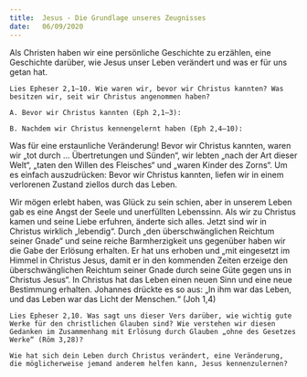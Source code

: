 ```yaml
---
title:  Jesus - Die Grundlage unseres Zeugnisses
date:   06/09/2020
---
```


Als Christen haben wir eine persönliche Geschichte zu erzählen, eine Geschichte darüber, wie Jesus unser Leben verändert und was er für uns getan hat.

`Lies Epheser 2,1–10. Wie waren wir, bevor wir Christus kannten? Was besitzen wir, seit wir Christus angenommen haben?`

`A. Bevor wir Christus kannten (Eph 2,1–3):`

`B. Nachdem wir Christus kennengelernt haben (Eph 2,4–10):`

Was für eine erstaunliche Veränderung! Bevor wir Christus kannten, waren wir „tot durch ... Übertretungen und Sünden“, wir lebten „nach der Art dieser Welt“, „taten den Willen des Fleisches“ und „waren Kinder des Zorns“. Um es einfach auszudrücken: Bevor wir Christus kannten, liefen wir in einem verlorenen Zustand ziellos durch das Leben.

Wir mögen erlebt haben, was Glück zu sein schien, aber in unserem Leben gab es eine Angst der Seele und unerfüllten Lebenssinn. Als wir zu Christus kamen und seine Liebe erfuhren, änderte sich alles. Jetzt sind wir in Christus wirklich „lebendig“. Durch „den überschwänglichen Reichtum seiner Gnade“ und seine reiche Barmherzigkeit uns gegenüber haben wir die Gabe der Erlösung erhalten. Er hat uns erhoben und „mit eingesetzt im Himmel in Christus Jesus, damit er in den kommenden Zeiten erzeige den überschwänglichen Reichtum seiner Gnade durch seine Güte gegen uns in Christus Jesus“. In Christus hat das Leben einen neuen Sinn und eine neue Bestimmung erhalten. Johannes drückte es so aus: „In ihm war das Leben, und das Leben war das Licht der Menschen.“ (Joh 1,4)

`Lies Epheser 2,10. Was sagt uns dieser Vers darüber, wie wichtig gute Werke für den christlichen Glauben sind? Wie verstehen wir diesen Gedanken im Zusammenhang mit Erlösung durch Glauben „ohne des Gesetzes Werke“ (Röm 3,28)?`

`Wie hat sich dein Leben durch Christus verändert, eine Veränderung, die möglicherweise jemand anderem helfen kann, Jesus kennenzulernen?`